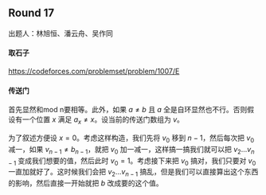 ## Round 17

出题人：林旭恒、潘云舟、吴作同

#### 取石子

https://codeforces.com/problemset/problem/1007/E

#### 传送门

首先显然和mod n要相等。此外，如果 $a \neq b$ 且 $a$ 全是自环显然也不行。否则假设有一个位置 $x$ 满足 $a_x \neq x$。设当前的传送门数组为 $v$。

为了叙述方便设 $x=0$。考虑这样构造，我们先将 $v_0$ 移到 $n-1$，然后每次把 $v_0$ 减一，如果 $v_{n-1} \neq b_{n-1}$，就把 $v_0$ 加一减一，这样搞一搞我们就可以把 $v_2...v_{n-1}$ 变成我们想要的值，然后此时 $v_0=1$。考虑接下来把 $v_0$ 搞对，我们只要对 $v_0$ 一直加就好了。这时候我们会把 $v_2...v_{n-1}$ 搞乱，但是我们可以直接算出这个东西的影响，然后直接一开始就把 $b$ 改成要的这个值。